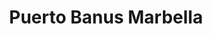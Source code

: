 ---
title: Puerto Banus Marbella
url: /puerto-banus-marbella/
latitude: 36.488
longitude: -4.954
---